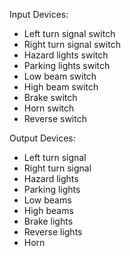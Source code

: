 
Input Devices:
 * Left turn signal switch
 * Right turn signal switch
 * Hazard lights switch
 * Parking lights switch
 * Low beam switch
 * High beam switch
 * Brake switch
 * Horn switch
 * Reverse switch

Output Devices:
 * Left turn signal
 * Right turn signal
 * Hazard lights
 * Parking lights
 * Low beams
 * High beams
 * Brake lights
 * Reverse lights
 * Horn

